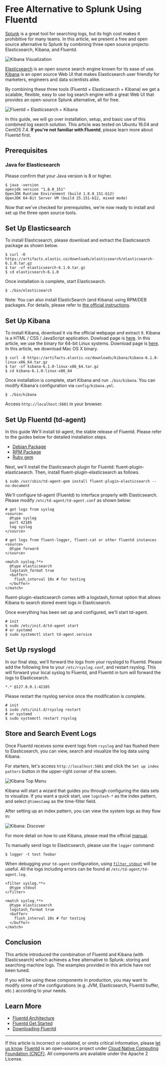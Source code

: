 # Free Alternative to Splunk Using Fluentd

[Splunk](http://www.splunk.com/) is a great tool for searching logs, but
its high cost makes it prohibitive for many teams. In this article, we
present a free and open source alternative to Splunk by combining three
open source projects: Elasticsearch, Kibana, and Fluentd.

![Kibana Visualization](/images/kibana6-screenshot-visualize.png)


[Elasticsearch](https://www.elastic.co/products/elasticsearch) is an
open source search engine known for its ease of use.
[Kibana](https://www.elastic.co/products/kibana) is an open source Web
UI that makes Elasticsearch user friendly for marketers, engineers and
data scientists alike.

By combining these three tools (Fluentd + Elasticsearch + Kibana) we get
a scalable, flexible, easy to use log search engine with a great Web UI
that provides an open-source Splunk alternative, all for free.

![Fluentd + Elasticsearch + Kibana](/images/fluentd-elasticsearch-kibana.png)


In this guide, we will go over installation, setup, and basic use of
this combined log search solution. This article was tested on Ubuntu
16.04 and CentOS 7.4. **If you're not familiar with Fluentd**, please
learn more about Fluentd first.

## Prerequisites


### Java for Elasticsearch

Please confirm that your Java version is 8 or higher.

```
$ java -version
openjdk version "1.8.0_151"
OpenJDK Runtime Environment (build 1.8.0_151-b12)
OpenJDK 64-Bit Server VM (build 25.151-b12, mixed mode)
```

Now that we've checked for prerequisites, we're now ready to install and
set up the three open source tools.


## Set Up Elasticsearch

To install Elasticsearch, please download and extract the Elasticsearch
package as shown below.

```
$ curl -O https://artifacts.elastic.co/downloads/elasticsearch/elasticsearch-6.1.0.tar.gz
$ tar -xf elasticsearch-6.1.0.tar.gz
$ cd elasticsearch-6.1.0
```

Once installation is complete, start Elasticsearch.

```
$ ./bin/elasticsearch
```

Note: You can also install ElasticSearch (and Kibana) using RPM/DEB
packages. For details, please refer to [the official instructions](https://www.elastic.co/downloads).


## Set Up Kibana

To install Kibana, download it via the official webpage and extract it.
Kibana is a HTML / CSS / JavaScript application. Dowload page is
[here](https://www.elastic.co/downloads/kibana). In this article, we use
the binary for 64-bit Linux systems. Download page is
[here](https://www.elastic.co/downloads/kibana). In this article, we
download Mac OS X binary.

```
$ curl -O https://artifacts.elastic.co/downloads/kibana/kibana-6.1.0-linux-x86_64.tar.gz
$ tar -xf kibana-6.1.0-linux-x86_64.tar.gz
$ cd kibana-6.1.0-linux-x86_64
```

Once installation is complete, start Kibana and run `./bin/kibana`. You
can modify Kibana's configuration via `config/kibana.yml`.

```
$ ./bin/kibana
```

Access `http://localhost:5601` in your browser.


## Set Up Fluentd (td-agent)

In this guide We'll install td-agent, the stable release of Fluentd.
Please refer to the guides below for detailed installation steps.

-   [Debian Package](/install/install-by-deb.md)
-   [RPM Package](/install/install-by-rpm.md)
-   [Ruby gem](/install/install-by-gem.md)

Next, we'll install the Elasticsearch plugin for Fluentd:
fluent-plugin-elasticsearch. Then, install fluent-plugin-elasticsearch
as follows.

```
$ sudo /usr/sbin/td-agent-gem install fluent-plugin-elasticsearch --no-document
```

We'll configure td-agent (Fluentd) to interface properly with
Elasticsearch. Please modify `/etc/td-agent/td-agent.conf` as shown
below:

```
# get logs from syslog
<source>
  @type syslog
  port 42185
  tag syslog
</source>

# get logs from fluent-logger, fluent-cat or other fluentd instances
<source>
  @type forward
</source>

<match syslog.**>
  @type elasticsearch
  logstash_format true
  <buffer>
    flush_interval 10s # for testing
  </buffer>
</match>
```

fluent-plugin-elasticsearch comes with a logstash\_format option that
allows Kibana to search stored event logs in Elasticsearch.

Once everything has been set up and configured, we'll start td-agent.

```
# init
$ sudo /etc/init.d/td-agent start
# or systemd
$ sudo systemctl start td-agent.service
```


## Set Up rsyslogd

In our final step, we'll forward the logs from your rsyslogd to Fluentd.
Please add the following line to your `/etc/rsyslog.conf`, and restart
rsyslog. This will forward your local syslog to Fluentd, and Fluentd in
turn will forward the logs to Elasticsearch.

```
*.* @127.0.0.1:42185
```

Please restart the rsyslog service once the modification is complete.

```
# init
$ sudo /etc/init.d/rsyslog restart
# or systemd
$ sudo systemctl restart rsyslog
```


## Store and Search Event Logs

Once Fluentd receives some event logs from `rsyslog` and has flushed them
to Elasticsearch, you can view, search and visualize the log data using
Kibana.

For starters, let's access `http://localhost:5601` and click the `Set
up index patters` button in the upper-right corner of the screen.

![Kibana Top Menu](/images/kibana6-screenshot-topmenu.png)

Kibana will start a wizard that guides you through configuring the data
sets to visualize. If you want a quick start, use `logstash-*` as the
index pattern, and select `@timestamp` as the time-filter field.

After setting up an index pattern, you can view the system logs as they
flow in:

![Kibana: Discover](/images/kibana6-screenshot.png)

For more detail on how to use Kibana, please read the official
[manual](https://www.elastic.co/guide/en/kibana/current/index.html).

To manually send logs to Elasticsearch, please use the `logger` command:

```
$ logger -t test foobar
```

When debugging your `td-agent` configuration, using
[`filter_stdout`](/plugins/filter/stdout.md) will be useful. All the logs
including errors can be found at `/etc/td-agent/td-agent.log`.

```
<filter syslog.**>
  @type stdout
</filter>

<match syslog.**>
  @type elasticsearch
  logstash_format true
  <buffer>
    flush_interval 10s # for testing
  </buffer>
</match>
```


## Conclusion

This article introduced the combination of Fluentd and Kibana (with
Elasticsearch) which achieves a free alternative to Splunk: storing and
searching machine logs. The examples provided in this article have not
been tuned.

If you will be using these components in production, you may want to
modify some of the configurations (e.g. JVM, Elasticsearch, Fluentd
buffer, etc.) according to your needs.


## Learn More

-   [Fluentd Architecture](https://www.fluentd.org/architecture)
-   [Fluentd Get Started](/overview/quickstart.md)
-   [Downloading Fluentd](http://www.fluentd.org/download)


------------------------------------------------------------------------

If this article is incorrect or outdated, or omits critical information, please
[let us know](https://github.com/fluent/fluentd-docs-gitbook/issues?state=open).
[Fluentd](http://www.fluentd.org/) is an open-source project under
[Cloud Native Computing Foundation (CNCF)](https://cncf.io/). All components are
available under the Apache 2 License.
